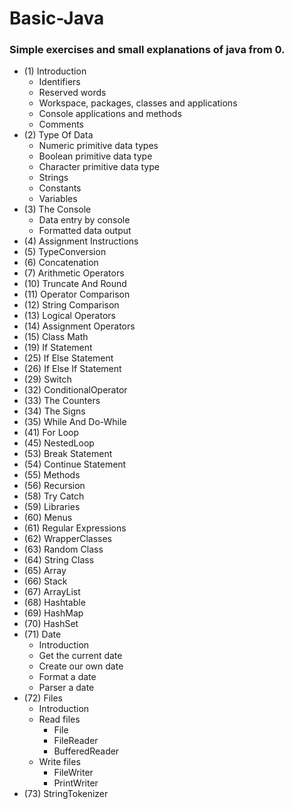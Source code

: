 # Basic-Java

### Simple exercises and small explanations of java from 0.

  - (1) Introduction
      - Identifiers
      - Reserved words
      - Workspace, packages, classes and applications
      - Console applications and methods
      - Comments
  - (2) Type Of Data
      - Numeric primitive data types
      - Boolean primitive data type
      - Character primitive data type
      - Strings
      - Constants
      - Variables
  - (3) The Console
      - Data entry by console
      - Formatted data output
  - (4) Assignment Instructions
  - (5) TypeConversion
  - (6) Concatenation
  - (7) Arithmetic Operators
  - (10) Truncate And Round
  - (11) Operator Comparison
  - (12) String Comparison
  - (13) Logical Operators
  - (14) Assignment Operators
  - (15) Class Math
  - (19) If Statement 
  - (25) If Else Statement 
  - (26) If Else If Statement
  - (29) Switch 
  - (32) ConditionalOperator
  - (33) The Counters
  - (34) The Signs
  - (35) While And Do-While
  - (41) For Loop
  - (45) NestedLoop
  - (53) Break Statement
  - (54) Continue Statement
  - (55) Methods
  - (56) Recursion
  - (58) Try Catch
  - (59) Libraries
  - (60) Menus
  - (61) Regular Expressions
  - (62) WrapperClasses
  - (63) Random Class
  - (64) String Class
  - (65) Array
  - (66) Stack
  - (67) ArrayList
  - (68) Hashtable
  - (69) HashMap
  - (70) HashSet
  - (71) Date
      - Introduction
      - Get the current date
      - Create our own date
      - Format a date
      - Parser a date      
  - (72) Files
      - Introduction
      - Read files
        - File
        - FileReader
        - BufferedReader
      - Write files
        - FileWriter
        - PrintWriter
  - (73) StringTokenizer
  
  
  
  
  
